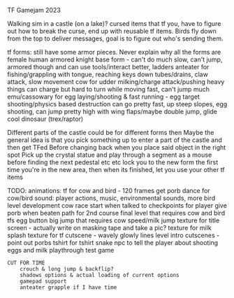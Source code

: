 TF Gamejam 2023

Walking sim in a castle (on a lake)? cursed items that tf you, have to figure out how to break the curse, end up with reusable tf items.
Birds fly down from the top to deliver messages, goal is to figure out who's sending them.

tf forms: still have some armor pieces. Never explain why all the forms are female
human armored knight base form - can't do much
	slow, can't jump, armored though and can use tools/interact better, ladders
anteater for fishing/grappling with tongue, reaching keys down tubes/drains, claw attack, slow movement
cow for udder milking/charge attack/pushing heavy things
	can charge but hard to turn while moving fast, can't jump much
emu/cassowary for egg laying/shooting & fast running - egg target shooting/physics based destruction
	can go pretty fast, up steep slopes, egg shooting, can jump pretty high with wing flaps/maybe double jump, glide
cool dinosaur (trex/raptor)

Different parts of the castle could be for different forms then
Maybe the general idea is that you pick something up to enter a part of the castle and then get TFed
Before changing back when you place said object in the right spot
Pick up the crystal statue and play through a segment as a mouse before finding the next pedestal etc etc
lock you to the new form the first time you're in the new area, then when its finished, let you use your other tf items

TODO:
	animations:
		tf for cow and bird - 120 frames
		get porb dance for cow/bird
	sound:
		player actions, music, environmental sounds,
	more bird level development
	cow race
		start when talked to
		checkpoints for player
		give porb when beaten
		path for 2nd course
	final level that requires cow and bird tfs
		egg button
		big jump that requires cow speed/milk jump
	texture for title screen - actually write on masking tape and take a pic?
	texture for milk splash
	texture for tf cutscene - wavely glowly lines
	level intro cutscenes - point out porbs
	tshirt for tshirt snake
	npc to tell the player about shooting eggs and milk
	playthrough test game
	
	CUT FOR TIME
		crouch & long jump & backflip?
		shadows options & actual loading of current options
		gamepad support
		anteater grapple if I have time
